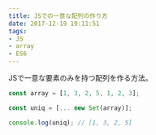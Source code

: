 ```yaml
---
title: JSでの一意な配列の作り方
date: 2017-12-19 19:11:51
tags:
- JS
- array
- ES6
---
```

JSで一意な要素のみを持つ配列を作る方法。

```javascript
const array = [1, 3, 2, 5, 1, 2, 3];

const uniq = [... new Set(array)];

console.log(uniq); // [1, 3, 2, 5]
```